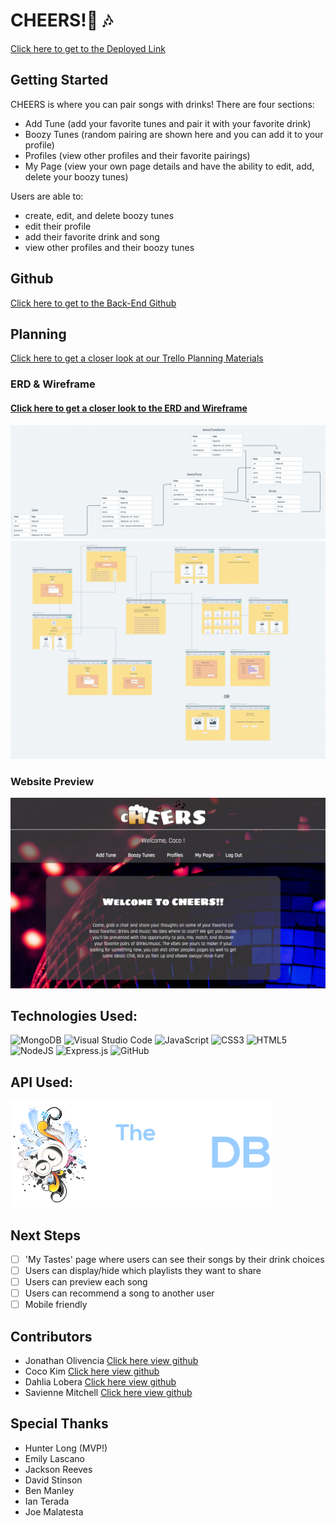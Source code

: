 # CHEERS!🍻 🎶
[Click here to get to the Deployed Link](https://cheers-ga.netlify.app)

## Getting Started  
CHEERS is where you can pair songs with drinks! There are four sections:
- Add Tune (add your favorite tunes and pair it with your favorite drink)
- Boozy Tunes (random pairing are shown here and you can add it to your profile)
- Profiles (view other profiles and their favorite pairings)
- My Page (view your own page details and have the ability to edit, add, delete your boozy tunes)

Users are able to:
- create, edit, and delete boozy tunes
- edit their profile
- add their favorite drink and song
- view other profiles and their boozy tunes

## Github

[Click here to get to the Back-End Github](https://github.com/Recipra/cheers-back-end)

## Planning  

[Click here to get a closer look at our Trello Planning Materials](https://trello.com/b/rgQGmaqS/cheers)

### ERD & Wireframe
#### [Click here to get a closer look to the ERD and Wireframe](https://whimsical.com/cheers-McPc4UySsYLgaNQAbJjUeZ)
![ERD](./public/images/ERD.png)
![Wireframe](./public/images/wireframe.png)

### Website Preview
![Landing Page](./public/images/CHEERS-landing.png)

## Technologies Used:
  ![MongoDB](https://img.shields.io/badge/MongoDB-%234ea94b.svg?style=for-the-badge&logo=mongodb&logoColor=white)
  ![Visual Studio Code](https://img.shields.io/badge/Visual%20Studio%20Code-0078d7.svg?style=for-the-badge&logo=visual-studio-code&logoColor=white)
  ![JavaScript](https://img.shields.io/badge/javascript-%23323330.svg?style=for-the-badge&logo=javascript&logoColor=%23F7DF1E)
  ![CSS3](https://img.shields.io/badge/css3-%231572B6.svg?style=for-the-badge&logo=css3&logoColor=white)
  ![HTML5](https://img.shields.io/badge/html5-%23E34F26.svg?style=for-the-badge&logo=html5&logoColor=white)
  ![NodeJS](https://img.shields.io/badge/node.js-6DA55F?style=for-the-badge&logo=node.js&logoColor=white)
  ![Express.js](https://img.shields.io/badge/express.js-%23404d59.svg?style=for-the-badge&logo=express&logoColor=%2361DAFB)
  ![GitHub](https://img.shields.io/badge/github-%23121011.svg?style=for-the-badge&logo=github&logoColor=white)

## API Used:
![Audio DB](./public/images/audiodb.png)

## Next Steps
- [ ] 'My Tastes' page where users can see their songs by their drink choices
- [ ] Users can display/hide which playlists they want to share
- [ ] Users can preview each song
- [ ] Users can recommend a song to another user
- [ ] Mobile friendly

## Contributors
- Jonathan Olivencia [Click here view github](https://github.com/Recipra)
- Coco Kim [Click here view github](https://github.com/imcocokim)
- Dahlia Lobera [Click here view github](https://github.com/dlobera)
- Savienne Mitchell [Click here view github](https://github.com/Savienne)

## Special Thanks
- Hunter Long (MVP!)
- Emily Lascano
- Jackson Reeves
- David Stinson
- Ben Manley
- Ian Terada
- Joe Malatesta
